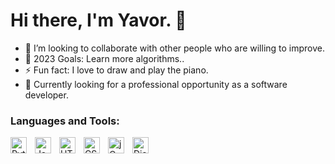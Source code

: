 # Hi there, I'm Yavor. 👋


- 👯 I’m looking to collaborate with other people who are willing to improve.
- 🥅 2023 Goals: Learn more algorithms..
- ⚡ Fun fact: I love to draw and play the piano.
- 🥅 Currently looking for a professional opportunity as a software developer.
  


### Languages and Tools:
<img align="left" alt="Python" width="26px" src="https://upload.wikimedia.org/wikipedia/commons/c/c3/Python-logo-notext.svg" style="padding-right:10px;" />
<img align="left" alt="JavaScript" width="26px" src="https://cdn.jsdelivr.net/gh/devicons/devicon/icons/javascript/javascript-original.svg" style="padding-right:10px;" />
<img align="left" alt="HTML5" width="26px" src="https://cdn.jsdelivr.net/gh/devicons/devicon/icons/html5/html5-original.svg" style="padding-right:10px;" />
<img align="left" alt="CSS3" width="26px" src="https://cdn.jsdelivr.net/gh/devicons/devicon/icons/css3/css3-original.svg" style="padding-right:10px;" />
<img align="left" alt="jQuery" width="26px" src="https://cdn.iconscout.com/icon/free/png-256/free-jquery-8-1175153.png" style="padding-right:10px;" />
<img align="left" alt="Django" width="26px" src="https://www.svgrepo.com/show/353657/django-icon.svg" style="padding-right:10px;" />
